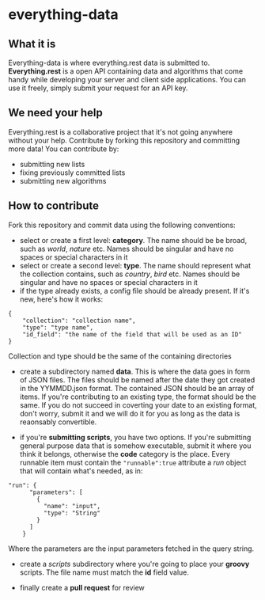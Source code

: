 # everything-data

## What it is
Everything-data is where everything.rest data is submitted to.
**Everything.rest** is a open API containing data and algorithms that come handy while developing your server and
client side applications.
You can use it freely, simply submit your request for an API key.

## We need your help
Everything.rest is a collaborative project that it's not going anywhere without your help.
Contribute by forking this repository and committing more data! You can contribute by:

* submitting new lists
* fixing previously committed lists
* submitting new algorithms

## How to contribute
Fork this repository and commit data using the following conventions:

* select or create a first level: **category**. The name should be be broad, such as *world*, *nature* etc. Names
should be singular and have no spaces or special characters in it
* select or create a second level: **type**. The name should represent what the collection contains, such as *country*,
*bird* etc. Names should be singular and have no spaces or special characters in it
* if the type already exists, a config file should be already present. If it's new, here's how it works:

```
{
    "collection": "collection name",
    "type": "type name",
    "id_field": "the name of the field that will be used as an ID"
}
```


Collection and type should be the same of the containing directories

* create a subdirectory named **data**. This is where the data goes in form of JSON files. The files should be named
after the date they got created in the YYMMDD.json format. The contained JSON should be an array of items. If you're
contributing to an existing type, the format should be the same. If you do not succeed in coverting your date to an
existing format, don't worry, submit it and we will do it for you as long as the data is reaonsably convertible.

* if you're **submitting scripts**, you have two options. If you're submitting general purpose data that is somehow
executable, submit it where you think it belongs, otherwise the **code** category is the place. Every runnable item
must contain the `"runnable":true` attribute a *run* object that will contain what's needed, as in:

```
"run": {
      "parameters": [
        {
          "name": "input",
          "type": "String"
        }
      ]
    }
```

Where the parameters are the input parameters fetched in the query string.

* create a *scripts* subdirectory where you're going to place your **groovy** scripts. The file name must match the
**id** field value.

* finally create a **pull request** for review